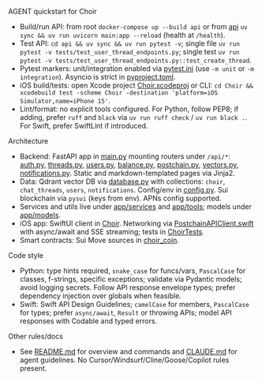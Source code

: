 AGENT quickstart for Choir

- Build/run API: from root `docker-compose up --build api` or from [api](file:///Users/wiz/Choir/api) `uv sync && uv run uvicorn main:app --reload` (health at `/health`).
- Test API: `cd api && uv sync && uv run pytest -v`; single file `uv run pytest -v tests/test_user_thread_endpoints.py`; single test `uv run pytest -v tests/test_user_thread_endpoints.py::test_create_thread`.
- Pytest markers: unit/integration enabled via [pytest.ini](file:///Users/wiz/Choir/api/pytest.ini) (use `-m unit` or `-m integration`). Asyncio is strict in [pyproject.toml](file:///Users/wiz/Choir/api/pyproject.toml).
- iOS build/tests: open Xcode project [Choir.xcodeproj](file:///Users/wiz/Choir/Choir.xcodeproj) or CLI: `cd Choir && xcodebuild test -scheme Choir -destination 'platform=iOS Simulator,name=iPhone 15'`.
- Lint/format: no explicit tools configured. For Python, follow PEP8; if adding, prefer `ruff` and `black` via `uv run ruff check` / `uv run black .`. For Swift, prefer SwiftLint if introduced.

Architecture
- Backend: FastAPI app in [main.py](file:///Users/wiz/Choir/api/main.py) mounting routers under `/api/*`: [auth.py](file:///Users/wiz/Choir/api/app/routers/auth.py), [threads.py](file:///Users/wiz/Choir/api/app/routers/threads.py), [users.py](file:///Users/wiz/Choir/api/app/routers/users.py), [balance.py](file:///Users/wiz/Choir/api/app/routers/balance.py), [postchain.py](file:///Users/wiz/Choir/api/app/routers/postchain.py), [vectors.py](file:///Users/wiz/Choir/api/app/routers/vectors.py), [notifications.py](file:///Users/wiz/Choir/api/app/routers/notifications.py). Static and markdown-templated pages via Jinja2.
- Data: Qdrant vector DB via [database.py](file:///Users/wiz/Choir/api/app/database.py) with collections: `choir`, `chat_threads`, `users`, `notifications`. Config/env in [config.py](file:///Users/wiz/Choir/api/app/config.py). Sui blockchain via `pysui` (keys from env). APNs config supported.
- Services and utils live under [app/services](file:///Users/wiz/Choir/api/app/services) and [app/tools](file:///Users/wiz/Choir/api/app/tools); models under [app/models](file:///Users/wiz/Choir/api/app/models).
- iOS app: SwiftUI client in [Choir](file:///Users/wiz/Choir/Choir). Networking via [PostchainAPIClient.swift](file:///Users/wiz/Choir/Choir/Networking/PostchainAPIClient.swift) with async/await and SSE streaming; tests in [ChoirTests](file:///Users/wiz/Choir/ChoirTests).
- Smart contracts: Sui Move sources in [choir_coin](file:///Users/wiz/Choir/choir_coin/choir_coin).

Code style
- Python: type hints required, `snake_case` for funcs/vars, `PascalCase` for classes, f-strings, specific exceptions; validate via Pydantic models; avoid logging secrets. Follow API response envelope types; prefer dependency injection over globals when feasible.
- Swift: Swift API Design Guidelines; `camelCase` for members, `PascalCase` for types; prefer `async/await`, `Result` or throwing APIs; model API responses with Codable and typed errors.

Other rules/docs
- See [README.md](file:///Users/wiz/Choir/README.md) for overview and commands and [CLAUDE.md](file:///Users/wiz/Choir/CLAUDE.md) for agent guidelines. No Cursor/Windsurf/Cline/Goose/Copilot rules present.
